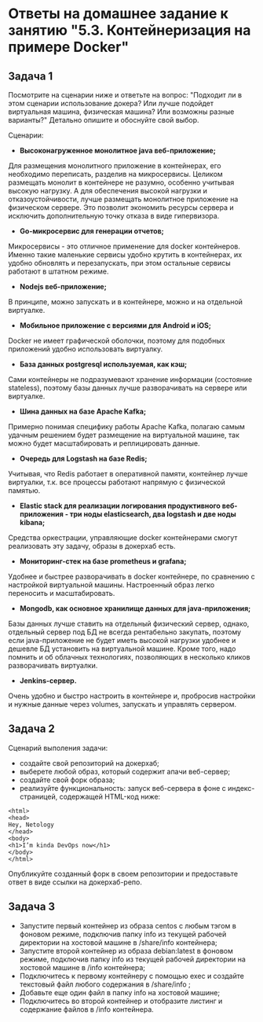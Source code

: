 # Ответы на домашнее задание к занятию "5.3. Контейнеризация на примере Docker"

## Задача 1

Посмотрите на сценарии ниже и ответьте на вопрос: "Подходит ли в этом сценарии использование докера? Или лучше подойдет виртуальная машина, физическая машина? Или возможны разные варианты?"
Детально опишите и обоснуйте свой выбор.

Сценарии:

- **Высоконагруженное монолитное java веб-приложение;**

Для размещения монолитного приложение в контейнерах, его необходимо переписать, разделив на микросервисы. Целиком размещать монолит в контейнере не разумно, особенно учитывая высокую нагрузку. А для обеспечения высокой нагрузки и отказоустойчивости, лучше размещать монолитное приложение на физическом сервере. Это позволит экономить ресурсы сервера и исключить дополнительную точку отказа в виде гипервизора.

- **Go-микросервис для генерации отчетов;**

Микросервисы - это отличное применение для docker контейнеров. Именно такие маленькие сервисы удобно крутить в контейнерах, их удобно обновлять и перезапускать, при этом остальные сервисы работают в штатном режиме.

- **Nodejs веб-приложение;**

В принципе, можно запускать и в контейнере, можно и на отдельной виртуалке. 

- **Мобильное приложение c версиями для Android и iOS;**

Docker не имеет графической оболочки, поэтому для подобных приложений удобно использовать виртуалку.

- **База данных postgresql используемая, как кэш;**

Сами контейнеры не подразумевают хранение информации (состояние stateless), поэтому базы данных лучше разворачивать на сервере или виртуалке.

- **Шина данных на базе Apache Kafka;**

Примерно понимая специфику работы Apache Kafka, полагаю самым удачным решением будет размещение на виртуальной машине, так можно будет масштабировать и реплицировать данные.

- **Очередь для Logstash на базе Redis;**

Учитывая, что Redis работает в оперативной памяти, контейнер лучше виртуалки, т.к. все процессы работают напрямую с физической памятью.

- **Elastic stack для реализации логирования продуктивного веб-приложения - три ноды elasticsearch, два logstash и две ноды kibana;**

Средства оркестрации, управляющие docker контейнерами смогут реализовать эту задачу, образы в докерхаб есть.

- **Мониторинг-стек на базе prometheus и grafana;**

Удобнее и быстрее разворачивать в docker контейнере, по сравнению с настройкой виртуальной машины. Настроенный образ легко переносить и масштабировать.

- **Mongodb, как основное хранилище данных для java-приложения;**

Базы данных лучше ставить на отдельный физический сервер, однако, отдельный сервер под БД не всегда рентабельно закупать, поэтому если java-приложение не будет иметь высокой нагрузки удобнее и дешевле БД установить на виртуальной машине. Кроме того, надо помнить и об облачных технологиях, позволяющих в несколько кликов разворачивать виртуалки.

- **Jenkins-сервер.**

Очень удобно и быстро настроить в контейнере и, пробросив настройки и нужные данные через volumes, запускать и управлять сервером.


## Задача 2 

Сценарий выполения задачи:

- создайте свой репозиторий на докерхаб; 
- выберете любой образ, который содержит апачи веб-сервер;
- создайте свой форк образа;
- реализуйте функциональность: 
запуск веб-сервера в фоне с индекс-страницей, содержащей HTML-код ниже: 
```
<html>
<head>
Hey, Netology
</head>
<body>
<h1>I’m kinda DevOps now</h1>
</body>
</html>
```
Опубликуйте созданный форк в своем репозитории и предоставьте ответ в виде ссылки на докерхаб-репо.

## Задача 3 

- Запустите первый контейнер из образа centos c любым тэгом в фоновом режиме, подключив папку info из текущей рабочей директории на хостовой машине в /share/info контейнера;
- Запустите второй контейнер из образа debian:latest в фоновом режиме, подключив папку info из текущей рабочей директории на хостовой машине в /info контейнера;
- Подключитесь к первому контейнеру с помощью exec и создайте текстовый файл любого содержания в /share/info ;
- Добавьте еще один файл в папку info на хостовой машине;
- Подключитесь во второй контейнер и отобразите листинг и содержание файлов в /info контейнера.



